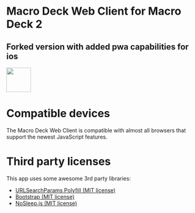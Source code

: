 # Macro Deck Web Client for Macro Deck 2
## Forked version with added pwa capabilities for ios

<img height="64px" src="https://macrodeck.org/images/works_with_macrodeck2.png" />

# Compatible devices
The Macro Deck Web Client is compatible with almost all browsers that support the newest JavaScript features.


# Third party licenses
This app uses some awesome 3rd party libraries:
- [URLSearchParams Polyfill (MIT license)](https://github.com/jerrybendy/url-search-params-polyfill)
- [Bootstrap (MIT license)](https://github.com/twbs/bootstrap)
- [NoSleep.js (MIT license)](https://github.com/richtr/NoSleep.js/)
